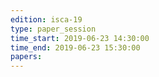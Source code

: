 ```yaml
---
edition: isca-19
type: paper_session
time_start: 2019-06-23 14:30:00
time_end: 2019-06-23 15:30:00
papers:
---
```

